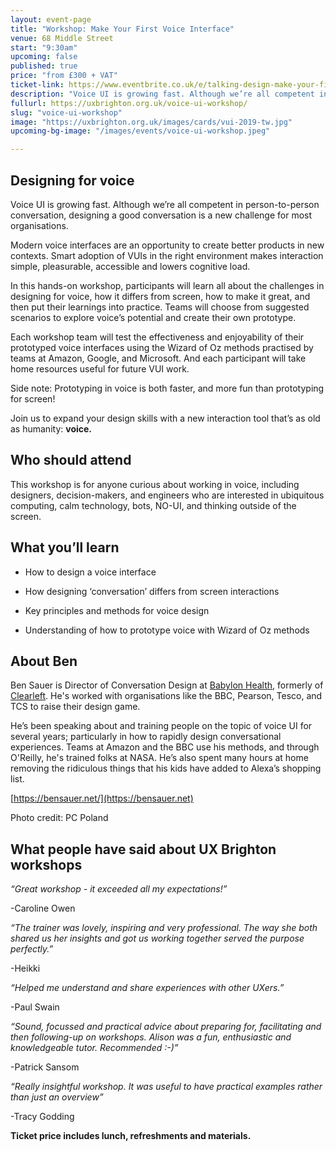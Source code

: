 ```yaml
---
layout: event-page  
title: "Workshop: Make Your First Voice Interface"
venue: 68 Middle Street
start: "9:30am"
upcoming: false
published: true
price: "from £300 + VAT"
ticket-link: https://www.eventbrite.co.uk/e/talking-design-make-your-first-voice-interface-a-workshop-with-ben-sauer-tickets-70743031311
description: "Voice UI is growing fast. Although we’re all competent in person-to-person conversation, designing a good conversation is a new challenge for most organisations."
fullurl: https://uxbrighton.org.uk/voice-ui-workshop/
slug: "voice-ui-workshop"
image: "https://uxbrighton.org.uk/images/cards/vui-2019-tw.jpg"
upcoming-bg-image: "/images/events/voice-ui-workshop.jpeg"

---
```


## Designing for voice

<p class="standfirst mt2">Voice UI is growing fast. Although we’re all competent in person-to-person conversation, designing a good conversation is a new challenge for most organisations. </p>


Modern voice interfaces are an opportunity to create better products in new contexts. Smart adoption of VUIs in the right environment makes interaction simple, pleasurable, accessible and lowers cognitive load. 

In this hands-on workshop, participants will learn all about the challenges in designing for voice, how it differs from screen, how to make it great, and then put their learnings into practice. Teams will choose from suggested scenarios to explore voice’s potential and create their own prototype. 

Each workshop team will test the effectiveness and enjoyability of their prototyped voice interfaces using the Wizard of Oz methods practised by teams at Amazon, Google, and Microsoft. And each participant will take home resources useful for future VUI work.

Side note: Prototyping in voice is both faster, and more fun than prototyping for screen!

Join us to expand your design skills with a new interaction tool that’s as old as humanity: **voice.**

## Who should attend
This workshop is for anyone curious about working in voice, including designers, decision-makers, and engineers who are interested in ubiquitous computing, calm technology, bots, NO-UI, and thinking outside of the screen.

## What you’ll learn
- How to design a voice interface

- How designing ‘conversation’ differs from screen interactions

- Key principles and methods for voice design

- Understanding of how to prototype voice with Wizard of Oz methods

## About Ben
Ben Sauer is Director of Conversation Design at [Babylon Health](https://www.babylonhealth.com/), formerly of [Clearleft](https://clearleft.com/). He's worked with organisations like the BBC, Pearson, Tesco, and TCS to raise their design game.

He’s been speaking about and training people on the topic of voice UI for several years; particularly in how to rapidly design conversational experiences. Teams at Amazon and the BBC use his methods, and through O'Reilly, he's trained folks at NASA. He’s also spent many hours at home removing the ridiculous things that his kids have added to Alexa’s shopping list.

[https://bensauer.net/](https://bensauer.net)

Photo credit: PC Poland

## What people have said about UX Brighton workshops
*“Great workshop - it exceeded all my expectations!”*

-Caroline Owen

*“The trainer was lovely, inspiring and very professional. The way she both shared us her insights and got us working together served the purpose perfectly.”*

-Heikki

*“Helped me understand and share experiences with other UXers.”*

-Paul Swain

*“Sound, focussed and practical advice about preparing for, facilitating and then following-up on workshops. Alison was a fun, enthusiastic and knowledgeable tutor. Recommended :-)”*

-Patrick Sansom

*“Really insightful workshop. It was useful to have practical examples rather than just an overview”*

-Tracy Godding

**Ticket price includes lunch, refreshments and materials.**

